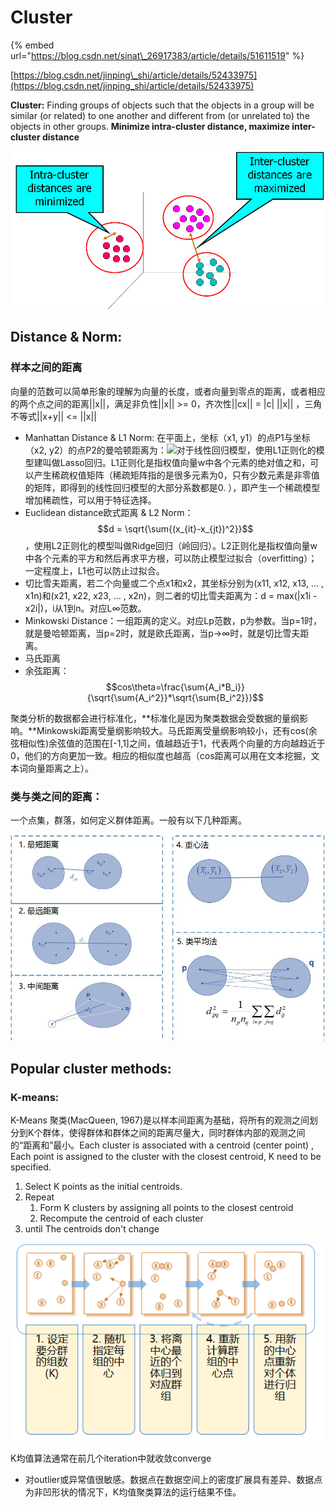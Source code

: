 # Cluster

{% embed url="https://blog.csdn.net/sinat\_26917383/article/details/51611519" %}

[https://blog.csdn.net/jinping\_shi/article/details/52433975](https://blog.csdn.net/jinping_shi/article/details/52433975)

**Cluster:** Finding groups of objects such that the objects in a group will be similar \(or related\) to one another and different from \(or unrelated to\) the objects in other groups. **Minimize intra-cluster distance, maximize inter-cluster distance**

![](../.gitbook/assets/image%20%2870%29.png)

## **Distance & Norm:**

### 样本之间的距离

向量的范数可以简单形象的理解为向量的长度，或者向量到零点的距离，或者相应的两个点之间的距离\|\|x\|\|，满足非负性\|\|x\|\| &gt;= 0，齐次性\|\|cx\|\| = \|c\| \|\|x\|\| ，三角不等式\|\|x+y\|\| &lt;= \|\|x\|\|

* Manhattan Distance & L1 Norm: 在平面上，坐标（x1, y1）的点P1与坐标（x2, y2）的点P2的曼哈顿距离为：![](https://img-my.csdn.net/uploads/201211/20/1353398955_7627.png)对于线性回归模型，使用L1正则化的模型建叫做Lasso回归。L1正则化是指权值向量w中各个元素的绝对值之和，可以产生稀疏权值矩阵（稀疏矩阵指的是很多元素为0，只有少数元素是非零值的矩阵，即得到的线性回归模型的大部分系数都是0. ），即产生一个稀疏模型增加稀疏性，可以用于特征选择。
* Euclidean distance欧式距离 & L2 Norm： $$d = \sqrt{\sum{(x_{it}-x_{jt})^2}}$$ ，使用L2正则化的模型叫做Ridge回归（岭回归）。L2正则化是指权值向量w中各个元素的平方和然后再求平方根，可以防止模型过拟合（overfitting）；一定程度上，L1也可以防止过拟合。
* 切比雪夫距离，若二个向量或二个点x1和x2，其坐标分别为\(x11, x12, x13, ... , x1n\)和\(x21, x22, x23, ... , x2n\)，则二者的切比雪夫距离为：d = max\(\|x1i - x2i\|\)，i从1到n。对应L∞范数。
* Minkowski Distance：一组距离的定义。对应Lp范数，p为参数。当p=1时，就是曼哈顿距离，当p=2时，就是欧氏距离，当p→∞时，就是切比雪夫距离。
* 马氏距离
* 余弦距离： $$cos\theta=\frac{\sum{A_i*B_i}}{\sqrt{\sum{A_i^2}}*\sqrt{\sum{B_i^2}}}$$ 

聚类分析的数据都会进行标准化，**标准化是因为聚类数据会受数据的量纲影响。**Minkowski距离受量纲影响较大。马氏距离受量纲影响较小，还有cos\(余弦相似性\)余弦值的范围在\[-1,1\]之间，值越趋近于1，代表两个向量的方向越趋近于0，他们的方向更加一致。相应的相似度也越高（cos距离可以用在文本挖掘，文本词向量距离之上）。

### 类与类之间的距离：

一个点集，群落，如何定义群体距离。一般有以下几种距离。

![](../.gitbook/assets/image%20%2867%29.png)

## Popular cluster methods:

### K-means:

K-Means 聚类\(MacQueen, 1967\)是以样本间距离为基础，将所有的观测之间划分到K个群体，使得群体和群体之间的距离尽量大，同时群体内部的观测之间的“距离和”最小。Each cluster is associated with a centroid \(center point\) , Each point is assigned to the cluster with the closest centroid, K need to be specified.

1. Select K points as the initial centroids.
2. Repeat 
   1. Form K clusters by assigning all points to the closest centroid
   2. Recompute the centroid of each cluster
3. until The centroids don't change

![](../.gitbook/assets/image%20%2869%29.png)

K均值算法通常在前几个iteration中就收敛converge

* 对outlier或异常值很敏感。数据点在数据空间上的密度扩展具有差异、数据点为非凹形状的情况下，K均值聚类算法的运行结果不佳。

